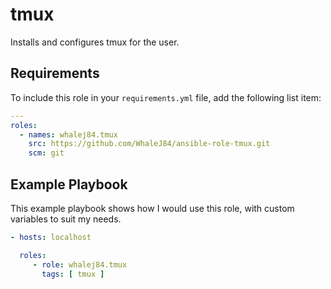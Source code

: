 tmux
=========

Installs and configures tmux for the user.

Requirements
------------

To include this role in your `requirements.yml` file, add the following list item:

```yaml
---
roles:
  - names: whalej84.tmux
    src: https://github.com/WhaleJ84/ansible-role-tmux.git
    scm: git
```

Example Playbook
----------------

This example playbook shows how I would use this role, with custom variables to suit my needs.

```yaml
- hosts: localhost

  roles:
     - role: whalej84.tmux
       tags: [ tmux ]
```
